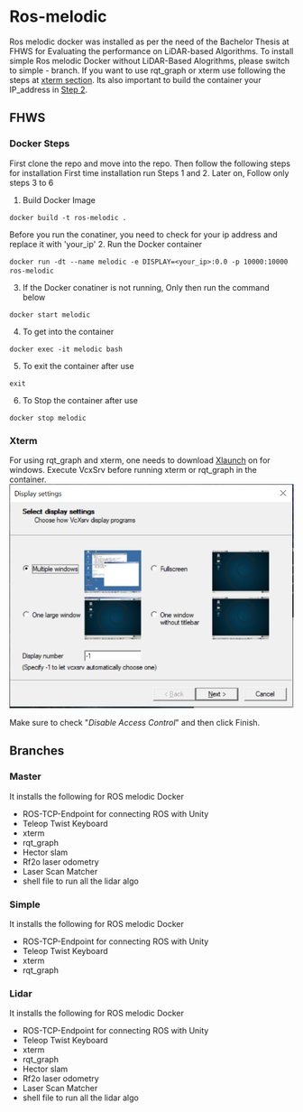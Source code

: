 # Ros-melodic
Ros melodic docker was installed as per the need of the Bachelor Thesis at FHWS for Evaluating the performance on LiDAR-based Algorithms. 
To install simple Ros melodic Docker without LiDAR-Based Alogrithms, please switch to simple - branch. If you want to use rqt_graph or xterm use following the steps at [xterm section](#xterm). Its also important to build the container your IP_address in [Step 2](#docker-steps). 

## FHWS

### Docker Steps
First clone the repo and move into the repo. Then follow the following steps for installation
First time installation run Steps 1 and 2. Later on, Follow only steps 3 to 6 

1. Build Docker Image
```
docker build -t ros-melodic .
```
Before you run the conatiner, you need to check for your ip address and replace it with 'your_ip' 
2. Run the Docker container 
```
docker run -dt --name melodic -e DISPLAY=<your_ip>:0.0 -p 10000:10000 ros-melodic
```
3. If the Docker conatiner is not running, Only then run the command below
```
docker start melodic
```
4. To get into the container  
```
docker exec -it melodic bash
```
5. To exit the container after use
  ```
  exit
  ```
6. To Stop the container after use
  ```
  docker stop melodic
  ```
### Xterm
For using rqt_graph and xterm, one needs to download [Xlaunch](https://sourceforge.net/projects/vcxsrv/) on for windows. Execute VcxSrv before running xterm or rqt_graph in the container. 
![Exectue Xlaunch](https://github.com/sohanjs111/Ros-melodic/blob/master/Images/vcxsrv.PNG)

Make sure to check "*Disable Access Control*" and then click Finish. 


## Branches 
### Master 
It installs the following for ROS melodic Docker 
* ROS-TCP-Endpoint for connecting ROS with Unity 
* Teleop Twist Keyboard
* xterm
* rqt_graph
* Hector slam 
* Rf2o laser odometry
* Laser Scan Matcher 
* shell file to run all the lidar algo

### Simple 
It installs the following for ROS melodic Docker 
* ROS-TCP-Endpoint for connecting ROS with Unity 
* Teleop Twist Keyboard
* xterm
* rqt_graph

### Lidar 
It installs the following for ROS melodic Docker 
* ROS-TCP-Endpoint for connecting ROS with Unity 
* Teleop Twist Keyboard
* xterm
* rqt_graph
* Hector slam 
* Rf2o laser odometry
* Laser Scan Matcher 
* shell file to run all the lidar algo
